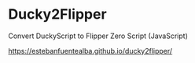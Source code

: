 # Ducky2Flipper

Convert DuckyScript to Flipper Zero Script (JavaScript)

https://estebanfuentealba.github.io/ducky2flipper/